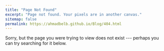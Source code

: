 ```yaml
---
title: "Page Not Found"
excerpt: "Page not found. Your pixels are in another canvas."
sitemap: false
permalink: https://ahmadbelb.github.io/Blog/404.html
---
```

<link rel="apple-touch-icon" sizes="180x180" href="https://ahmadbelb.github.io/Blog/images/favicon/apple-touch-icon.png">
Sorry, but the page you were trying to view does not exist --- perhaps you can try searching for it below.

<script type="text/javascript">
  var GOOG_FIXURL_LANG = 'en';
  var GOOG_FIXURL_SITE = '{{ site.url }}'
</script>
<script type="text/javascript"
  src="//linkhelp.clients.google.com/tbproxy/lh/wm/fixurl.js">
</script>
